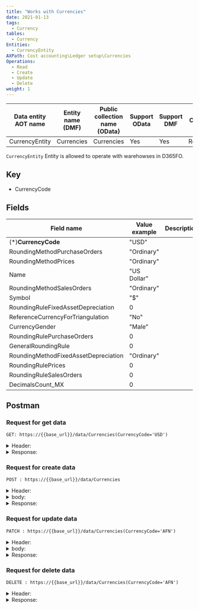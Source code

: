 ```yaml
---
title: "Works with Currencies"
date: 2021-01-13
tags:
  - Currency
tables:
  - Currency
Entities: 
  - CurrencyEntity
AXPath: Cost accounting\Ledger setup\Currencies
Operations:
  - Read
  - Create
  - Update
  - Delete
weight: 1
---
```


| Data entity AOT name | Entity name (DMF) | Public collection name (OData) | Support OData | Support DMF | Category  | ReadOnly |
| -------------------- | ----------------- | ------------------------------ | ------------- | ----------- | --------- | -------- |
| CurrencyEntity       | Currencies        | Currencies                     | Yes           | Yes         | Reference | No       |

`CurrencyEntity` Entity is allowed to operate with warehowses in D365FO.

## Key

- CurrencyCode

## Fields

| Field name                           | Value example | Description |
| ------------------------------------ | ------------- | ----------- |
| (*)**CurrencyCode**                  | "USD"         |             |
| RoundingMethodPurchaseOrders         | "Ordinary"    |             |
| RoundingMethodPrices                 | "Ordinary"    |             |
| Name                                 | "US Dollar"   |             |
| RoundingMethodSalesOrders            | "Ordinary"    |             |
| Symbol                               | "$"           |             |
| RoundingRuleFixedAssetDepreciation   | 0             |             |
| ReferenceCurrencyForTriangulation    | "No"          |             |
| CurrencyGender                       | "Male"        |             |
| RoundingRulePurchaseOrders           | 0             |             |
| GeneralRoundingRule                  | 0             |             |
| RoundingMethodFixedAssetDepreciation | "Ordinary"    |             |
| RoundingRulePrices                   | 0             |             |
| RoundingRuleSalesOrders              | 0             |             |
| DecimalsCount_MX                     | 0             |             |


## Postman

### Request for get data

`GET: https://{{base_url}}/data/Currencies(CurrencyCode='USD')`

<details>
    <summary>
    Header:
    </summary>

```json
OData-Version:4.0
OData-MaxVersion:4.0
Content-Type:application/json;odata.metadata=minimal
Accept:application/json;odata.metadata=minimal
Accept-Charset:UTF-8
Authorization:Bearer {{token}}
Host:{{base_url}}
```

</details>

<details>
<summary>
Response:
</summary>

```json
{
    "@odata.context": "https://{{base_url}}/data/$metadata#Currencies/$entity",
    "@odata.etag": "W/\"JzAsNTYzNzE0NDczMDswLDU2MzcxNDQ3MzAn\"",
    "CurrencyCode": "USD",
    "RoundingMethodPurchaseOrders": "Ordinary",
    "RoundingMethodPrices": "Ordinary",
    "Name": "US Dollar",
    "RoundingMethodSalesOrders": "Ordinary",
    "Symbol": "$",
    "RoundingRuleFixedAssetDepreciation": 0,
    "ReferenceCurrencyForTriangulation": "No",
    "CurrencyGender": "Male",
    "RoundingRulePurchaseOrders": 0,
    "GeneralRoundingRule": 0,
    "RoundingMethodFixedAssetDepreciation": "Ordinary",
    "RoundingRulePrices": 0,
    "RoundingRuleSalesOrders": 0,
    "DecimalsCount_MX": 0
}
```

</details>

### Request for create data

`POST : https://{{base_url}}/data/Currencies`

<details>
    <summary>
    Header:
    </summary>

```json
OData-Version:4.0
OData-MaxVersion:4.0
Content-Type:application/json;odata.metadata=minimal
Accept:application/json;odata.metadata=minimal
Accept-Charset:UTF-8
Authorization:Bearer {{token}}
Host:{{base_url}}
```

</details>

<details>
    <summary>
    body:
    </summary>

```json
{
    "@odata.type":"#Microsoft.Dynamics.DataEntities.Currency",
    "CurrencyCode": "AFN"
}
```

</details>

<details>
    <summary>
    Response:
    </summary>

```json
{
    "@odata.context": "https://{{base_url}}/data/$metadata#Currencies/$entity",
    "@odata.etag": "W/\"JzAsNTYzNzE0NDU3NzswLDU2MzcxNDQ1Nzcn\"",
    "CurrencyCode": "AFN",
    "RoundingMethodPurchaseOrders": "Ordinary",
    "RoundingMethodPrices": "Ordinary",
    "Name": "Afghani",
    "RoundingMethodSalesOrders": "Ordinary",
    "Symbol": "",
    "RoundingRuleFixedAssetDepreciation": 0,
    "ReferenceCurrencyForTriangulation": "No",
    "CurrencyGender": "Male",
    "RoundingRulePurchaseOrders": 0,
    "GeneralRoundingRule": 0,
    "RoundingMethodFixedAssetDepreciation": "Ordinary",
    "RoundingRulePrices": 0,
    "RoundingRuleSalesOrders": 0,
    "DecimalsCount_MX": 0
}
```

</details>

### Request for update data

`PATCH : https://{{base_url}}/data/Currencies(CurrencyCode='AFN')`

<details>
    <summary>
    Header:
    </summary>

```json
    OData-Version:4.0
    OData-MaxVersion:4.0
    Content-Type:application/json;odata.metadata=minimal
    Accept:application/json;odata.metadata=minimal
    Accept-Charset:UTF-8
    Authorization:Bearer {{token}}
    Host:{{base_url}}
```

</details>

<details>
    <summary>
    body:
    </summary>

```json
{
    "@odata.type":"#Microsoft.Dynamics.DataEntities.Currency",
    "Symbol": "&"
}
```

</details>

<details>
    <summary>
    Response:
    </summary>
    Status: 204
</details>

### Request for delete data

`DELETE : https://{{base_url}}/data/Currencies(CurrencyCode='AFN')`

<details>
    <summary>
    Header:
    </summary>

```json
OData-Version:4.0
OData-MaxVersion:4.0
Content-Type:application/json;odata.metadata=minimal
Accept:application/json;odata.metadata=minimal
Accept-Charset:UTF-8
Authorization:Bearer {{token}}
Host:{{base_url}}
```

</details>

<details>
<summary>
Response:
</summary>
Status: 204
</details>
